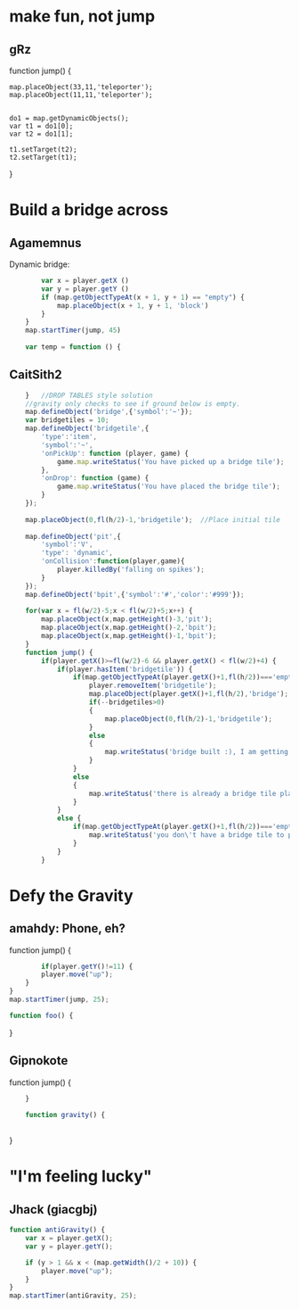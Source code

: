 # make fun, not jump

## gRz
function jump() {
    
    map.placeObject(33,11,'teleporter');
    map.placeObject(11,11,'teleporter');
    
    
    do1 = map.getDynamicObjects();
    var t1 = do1[0];
    var t2 = do1[1];
    
    t1.setTarget(t2);
    t2.setTarget(t1);
    
    
}
  



# Build a bridge across
 
## Agamemnus
Dynamic bridge:
```javascript
        var x = player.getX ()
        var y = player.getY ()
        if (map.getObjectTypeAt(x + 1, y + 1) == "empty") {
            map.placeObject(x + 1, y + 1, 'block')
        }
    }
    map.startTimer(jump, 45)
     
    var temp = function () {
```
    
## CaitSith2

```javascript
	}	//DROP TABLES style solution
    //gravity only checks to see if ground below is empty.
    map.defineObject('bridge',{'symbol':'~'});
    var bridgetiles = 10;
    map.defineObject('bridgetile',{
    	'type':'item',
    	'symbol':'~',
        'onPickUp': function (player, game) {
            game.map.writeStatus('You have picked up a bridge tile');
        },
        'onDrop': function (game) {
            game.map.writeStatus('You have placed the bridge tile');
        }
    });
    
    map.placeObject(0,fl(h/2)-1,'bridgetile');	//Place initial tile
    
    map.defineObject('pit',{
    	'symbol':'V',
    	'type': 'dynamic',
        'onCollision':function(player,game){
        	player.killedBy('falling on spikes');
        }
    });
    map.defineObject('bpit',{'symbol':'#','color':'#999'});
      
    for(var x = fl(w/2)-5;x < fl(w/2)+5;x++) {
        map.placeObject(x,map.getHeight()-3,'pit');
        map.placeObject(x,map.getHeight()-2,'bpit');
        map.placeObject(x,map.getHeight()-1,'bpit');
    }
    function jump() {
    	if(player.getX()>=fl(w/2)-6 && player.getX() < fl(w/2)+4) {
        	if(player.hasItem('bridgetile')) {
            	if(map.getObjectTypeAt(player.getX()+1,fl(h/2))==='empty'){
                	player.removeItem('bridgetile');
                	map.placeObject(player.getX()+1,fl(h/2),'bridge');
                	if(--bridgetiles>0)
                    {
                 		map.placeObject(0,fl(h/2)-1,'bridgetile');
                    }
                    else
                    {
                    	map.writeStatus('bridge built :), I am getting revenge!!');
                    }
                }
                else
                {
                	map.writeStatus('there is already a bridge tile placed there');
                }
            }
            else {
            	if(map.getObjectTypeAt(player.getX()+1,fl(h/2))==='empty'){
            		map.writeStatus('you don\'t have a bridge tile to place');
                }
            }
        }
```

# Defy the Gravity

## amahdy: Phone, eh?

function jump() {

```javascript
    	if(player.getY()!=11) {
		player.move("up");
	}
}
map.startTimer(jump, 25);

function foo() {
```

}

    

## Gipnokote

function jump() {
```javascript
    }
    
    function gravity() {
    
```
}
# "I'm feeling lucky"
## Jhack (giacgbj)

```javascript
function antiGravity() {
	var x = player.getX();
	var y = player.getY();

	if (y > 1 && x < (map.getWidth()/2 + 10)) {
		player.move("up");
	}
}
map.startTimer(antiGravity, 25);
```



